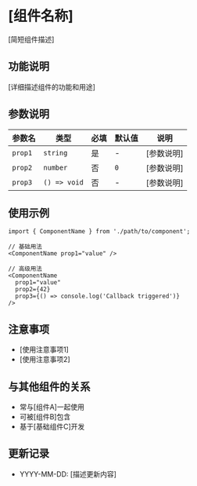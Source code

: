 # [组件名称]

[简短组件描述]

## 功能说明

[详细描述组件的功能和用途]

## 参数说明

| 参数名 | 类型 | 必填 | 默认值 | 说明 |
|-------|------|------|-------|------|
| `prop1` | `string` | 是 | - | [参数说明] |
| `prop2` | `number` | 否 | `0` | [参数说明] |
| `prop3` | `() => void` | 否 | - | [参数说明] |

## 使用示例

```tsx
import { ComponentName } from './path/to/component';

// 基础用法
<ComponentName prop1="value" />

// 高级用法
<ComponentName 
  prop1="value"
  prop2={42}
  prop3={() => console.log('Callback triggered')}
/>
```

## 注意事项

- [使用注意事项1]
- [使用注意事项2]

## 与其他组件的关系

- 常与[组件A]一起使用
- 可被[组件B]包含
- 基于[基础组件C]开发

## 更新记录

- YYYY-MM-DD: [描述更新内容] 